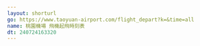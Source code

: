 ```yaml
---
layout: shorturl
go: https://www.taoyuan-airport.com/flight_depart?k=&time=all
name: 桃園機場 飛機起飛時刻表
dt: 240724163320
---
```

